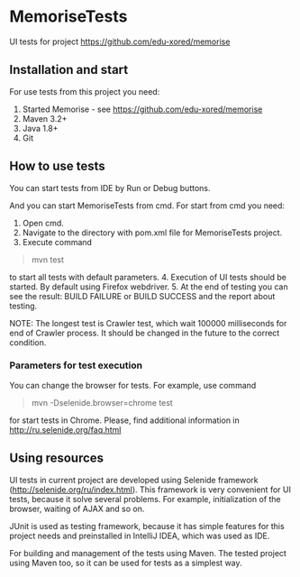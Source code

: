 # MemoriseTests
UI tests for project https://github.com/edu-xored/memorise

## Installation and start
For use tests from this project you need:
1. Started Memorise - see https://github.com/edu-xored/memorise
2. Maven 3.2+
3. Java 1.8+
4. Git

## How to use tests
You can start tests from IDE by Run or Debug buttons. 

And you can start MemoriseTests from cmd. For start from cmd you need:
1. Open cmd.
2. Navigate to the directory with pom.xml file for MemoriseTests project.
3. Execute command
>mvn test

to start all tests with default parameters.
4. Execution of UI tests should be started. By default using Firefox webdriver.
5. At the end of testing you can see the result: BUILD FAILURE or BUILD SUCCESS and the report about testing.

NOTE: The longest test is Crawler test, which wait 100000 milliseconds for end of Crawler process. It should be changed in the future to the correct condition.

### Parameters for test execution

You can change the browser for tests. For example, use command
>mvn -Dselenide.browser=chrome test

for start tests in Chrome. 
Please, find additional information in http://ru.selenide.org/faq.html

## Using resources

UI tests in current project are developed using Selenide framework (http://selenide.org/ru/index.html). This framework is very convenient for UI tests, because it solve several problems. For example, initialization of the browser, waiting of AJAX and so on.

JUnit is used as testing framework, because it has simple features for this project needs and preinstalled in IntelliJ IDEA, which was used as IDE.

For building and management of the tests using Maven. The tested project using Maven too, so it can be used for tests as a simplest way.
